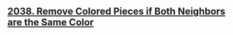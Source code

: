 ## [2038. Remove Colored Pieces if Both Neighbors are the Same Color](https://leetcode.com/problems/remove-colored-pieces-if-both-neighbors-are-the-same-color)
